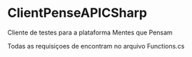 # ClientPenseAPICSharp
Cliente de testes para a plataforma Mentes que Pensam

Todas as requisiçoes de encontram no arquivo Functions.cs
